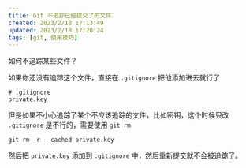 ```yaml
---
title: Git 不追踪已经提交了的文件
created: 2023/2/18 17:13:49
updated: 2023/2/18 17:20:24
tags: [git, 使用技巧]
---
```


如何不追踪某些文件？

如果你还没有追踪这个文件，直接在 `.gitignore` 把他添加进去就行了

``` config
# .gitignore
private.key
```

但是如果不小心追踪了某个不应该追踪的文件，比如密钥，这个时候只改 `.gitignore` 是不行的，需要使用 `git rm`

```shell
git rm -r --cached private.key
```

然后把 `private.key` 添加到 `.gitignore` 中，然后重新提交就不会被追踪了。